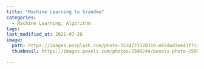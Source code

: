```yaml
---
title: "Machine Learning to Grandma"
categories:
  - Machine Learning, Algorithm
tags:
last_modified_at: 2021-07-28
image: 
  path: https://images.unsplash.com/photo-1534723328310-e82dad3ee43f?ixid=MnwxMjA3fDB8MHxzZWFyY2h8MXx8YXJ0aWZpY2lhbCUyMGludGVsbGlnZW5jZXxlbnwwfHwwfHw%3D&ixlib=rb-1.2.1&w=1000&q=80
  thumbnail: https://images.pexels.com/photos/2599244/pexels-photo-2599244.jpeg?auto=compress&cs=tinysrgb&dpr=1&w=500

---
```

